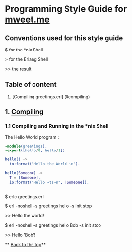 # Programming Style Guide for [mweet.me](http://mweet.me)


## Conventions used for this style guide

$ for the *nix Shell

\> for the Erlang Shell

\>\> the result


## Table of content

1. [Compiling greetings.erl] (#compiling)



## 1. [Compiling](#compiling)

### 1.1 Compiling and Running in the *nix Shell
The Hello World program :

```erlang
-module(greetings).
-export([hello/0, hello/1]).

hello() ->
  io:format("Hello the World ~n").

hello(Someone) ->
  T = [Someone],
  io:format("Hello ~ts~n", [Someone]).
  
```

$ erlc greetings.erl

$ erl -noshell -s greetings hello -s init stop

\>\> Hello the world!

$ erl -noshell -s greetings hello Bob -s init stop

\>\> Hello 'Bob'!

** [Back to the top](#table-of-content)**
